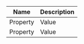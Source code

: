 | Name           | Description                                                                                                                                                                                                                                                                                                                 |
|----------------|-----------------------------------------------------------------------------------------------------------------------------------------------------------------------------------------------------------------------------------------------------------------------------------------------------------------------------|
| Property | Value                                                                                                                                                                                                           |
| Property | Value
  